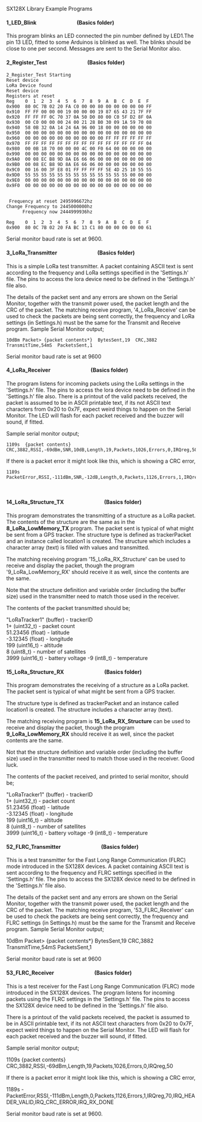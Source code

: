 SX128X Library Example Programs

#### 1\_LED\_Blink &emsp; &emsp; &emsp;  &emsp; &emsp; &emsp; (Basics folder)

This program blinks an LED connected the pin number defined by LED1.The pin 13 LED, fitted to some Arduinos is blinked as well. The blinks should be close to one per second. Messages are sent to the Serial Monitor also.

#### 2\_Register\_Test &emsp; &emsp; &emsp;  &emsp; &emsp; &emsp; (Basics folder)

	2_Register_Test Starting
	Reset device
	LoRa Device found
	Reset device
	Registers at reset
	Reg    0  1  2  3  4  5  6  7  8  9  A  B  C  D  E  F
	0x900  80 0C 7B 02 20 FA C0 00 00 80 00 00 00 00 00 FF 
	0x910  FF FF 00 00 00 19 00 00 00 19 87 65 43 21 7F FF 
	0x920  FF FF FF 0C 70 37 0A 50 D0 80 00 C0 5F D2 8F 0A 
	0x930  00 C0 00 00 00 24 00 21 28 B0 30 09 1A 59 70 08 
	0x940  58 0B 32 0A 14 24 6A 96 00 18 00 00 00 00 00 00 
	0x950  00 00 00 00 00 00 00 00 00 00 00 00 00 00 00 00 
	0x960  00 00 00 00 00 00 00 00 00 00 FF FF FF FF FF FF 
	0x970  FF FF FF FF FF FF FF FF FF FF FF FF FF FF FF 04 
	0x980  00 0B 18 70 00 00 00 4C 00 F0 64 00 00 00 00 00 
	0x990  00 00 00 00 00 00 00 00 00 00 00 00 00 00 00 00 
	0x9A0  00 08 EC B8 9D 8A E6 66 06 00 00 00 00 00 00 00 
	0x9B0  00 08 EC B8 9D 8A E6 66 06 00 00 00 00 00 00 00 
	0x9C0  00 16 00 3F E8 01 FF FF FF FF 5E 4D 25 10 55 55 
	0x9D0  55 55 55 55 55 55 55 55 55 55 55 55 55 00 00 00 
	0x9E0  00 00 00 00 00 00 00 00 00 00 00 00 00 00 00 00 
	0x9F0  00 00 00 00 00 00 00 00 00 00 00 00 00 00 00 00 


	 Frequency at reset 2495996672hz
	Change Frequency to 2445000000hz
          Frequency now 2444999936hz

	Reg    0  1  2  3  4  5  6  7  8  9  A  B  C  D  E  F
	0x900  80 0C 7B 02 20 FA BC 13 C1 80 00 00 00 00 00 61 


Serial monitor baud rate is set at 9600.

#### 3\_LoRa\_Transmitter &emsp; &emsp; &emsp;  &emsp; &emsp; &emsp; (Basics folder)
This is a simple LoRa test transmitter. A packet containing ASCII text is sent according to the frequency and LoRa settings specified in the 'Settings.h' file. The pins to access the lora device need to be defined in the 'Settings.h' file also.

The details of the packet sent and any errors are shown on the Serial Monitor, together with the transmit power used, the packet length and the CRC of the packet. The matching receive program, '4_LoRa_Receive'   can be used to check the packets are being sent correctly, the frequency and LoRa settings (in Settings.h) must be the same for the Transmit and Receive program. Sample Serial Monitor output;

	10dBm Packet> {packet contents*}  BytesSent,19  CRC,3882  TransmitTime,54mS  PacketsSent,1

Serial monitor baud rate is set at 9600


#### 4\_LoRa\_Receiver &emsp; &emsp; &emsp;  &emsp; &emsp; &emsp; (Basics folder)

The program listens for incoming packets using the LoRa settings in the 'Settings.h' file. The pins to access the lora device need to be defined in the 'Settings.h' file also. There is a printout of the valid packets received, the packet is assumed to be in ASCII printable text, if its not ASCII text characters from 0x20 to 0x7F, expect weird things to happen on the Serial Monitor. The LED will flash for each packet received and the buzzer will sound, if fitted.

Sample serial monitor output;

	1109s  {packet contents}  CRC,3882,RSSI,-69dBm,SNR,10dB,Length,19,Packets,1026,Errors,0,IRQreg,50

If there is a packet error it might look like this, which is showing a CRC error,

	1189s PacketError,RSSI,-111dBm,SNR,-12dB,Length,0,Packets,1126,Errors,1,IRQreg,70,IRQ_HEADER_VALID,IRQ_CRC_ERROR,IRQ_RX_DONE

<br>



#### 14\_LoRa\_Structure\_TX &emsp; &emsp; &emsp;  &emsp; &emsp; &emsp; (Basics folder)

This program demonstrates the transmitting of a structure as a LoRa packet. The contents of the structure are the same as in the **8\_LoRa\_LowMemory\_TX** program. The packet sent is typical of what might be sent from a GPS tracker. The structure type is defined as trackerPacket and an instance called location1 is created. The structure which includes a character array (text) is filled with values and transmitted.

The matching receiving program '15_LoRa_RX_Structure' can be used to  receive and display the packet, though the program '9_LoRa_LowMemory_RX' should receive it as well, since the contents are the same.

Note that the structure definition and variable order (including the buffer size) used in the transmitter need to match those used in the receiver. 

The contents of the packet transmitted should be;
  
"LoRaTracker1" (buffer)      - trackerID  
1+             (uint32\_t)   - packet count     
51.23456       (float)       - latitude   
-3.12345       (float)       - longitude  
199            (uint16\_t)   - altitude  
8              (uint8\_t)    - number of satellites   
3999           (uint16\_t)   - battery voltage 
-9             (int8_t)      - temperature


#### 15\_LoRa\_Structure\_RX &emsp; &emsp; &emsp;  &emsp; &emsp; &emsp; (Basics folder)


This program demonstrates the receiving of a structure as a LoRa packet. The packet sent is typical of what might be sent from a GPS tracker.

The structure type is defined as trackerPacket and an instance called location1 is created. The structure includes a character array (text).

The matching receiving program is **15\_LoRa\_RX\_Structure** can be used to receive and display the packet, though the program **9\_LoRa\_LowMemory\_RX** should receive it as well, since the packet contents are the same.

Not that the structure definition and variable order (including the buffer size) used in the transmitter need to match those used in the receiver. Good luck.

The contents of the packet received, and printed to serial monitor, should be;
  
"LoRaTracker1" (buffer)      - trackerID  
1+             (uint32\_t)   - packet count     
51.23456       (float)       - latitude   
-3.12345       (float)       - longitude  
199            (uint16\_t)   - altitude  
8              (uint8\_t)    - number of satellites   
3999           (uint16\_t)   - battery voltage 
-9             (int8_t)      - temperature


#### 52\_FLRC\_Transmitter &emsp; &emsp; &emsp;  &emsp; &emsp; &emsp; (Basics folder)

This is a test transmitter for the Fast Long Range Communication (FLRC) mode introduced in the SX128X devices. A packet containing ASCII text is sent according to the frequency and FLRC settings specified in the 'Settings.h' file. The pins to access the SX128X device need to be defined
in the 'Settings.h' file also.

The details of the packet sent and any errors are shown on the Serial Monitor, together with the transmit
power used, the packet length and the CRC of the packet. The matching receive program, '53_FLRC_Receiver'
can be used to check the packets are being sent correctly, the frequency and FLRC settings (in Settings.h)
must be the same for the Transmit and Receive program. Sample Serial Monitor output;

10dBm Packet> {packet contents*}  BytesSent,19  CRC,3882  TransmitTime,54mS  PacketsSent,1

Serial monitor baud rate is set at 9600

#### 53\_FLRC\_Receiver &emsp; &emsp; &emsp;  &emsp; &emsp; &emsp; (Basics folder)

This is a test receiver for the Fast Long Range Communication (FLRC) mode introduced in the SX128X devices. The program listens for incoming packets using the FLRC settings in the 'Settings.h' file. The pins to access the SX128X device need to be defined in the 'Settings.h' file also.

There is a printout of the valid packets received, the packet is assumed to be in ASCII printable text,
if its not ASCII text characters from 0x20 to 0x7F, expect weird things to happen on the Serial Monitor.
The LED will flash for each packet received and the buzzer will sound, if fitted.

Sample serial monitor output;

1109s  {packet contents}  CRC,3882,RSSI,-69dBm,Length,19,Packets,1026,Errors,0,IRQreg,50

If there is a packet error it might look like this, which is showing a CRC error,

1189s -  PacketError,RSSI,-111dBm,Length,0,Packets,1126,Errors,1,IRQreg,70,IRQ_HEADER_VALID,IRQ_CRC_ERROR,IRQ_RX_DONE

Serial monitor baud rate is set at 9600.

